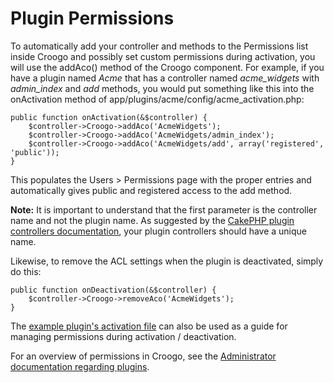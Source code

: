 # Plugin Permissions

To automatically add your controller and methods to the Permissions list inside Croogo and possibly set custom permissions during activation, you will use the addAco() method of the Croogo component. For example, if you have a plugin named *Acme* that has a controller named *acme_widgets* with *admin_index* and *add* methods, you would put something like this into the onActivation method of app/plugins/acme/config/acme_activation.php: 

	public function onActivation(&$controller) {
		$controller->Croogo->addAco('AcmeWidgets');
		$controller->Croogo->addAco('AcmeWidgets/admin_index');
		$controller->Croogo->addAco('AcmeWidgets/add', array('registered', 'public'));
	}

This populates the Users > Permissions page with the proper entries and automatically gives public and registered access to the add method.

**Note:** It is important to understand that the first parameter is the controller name and not the plugin name. As suggested by the [CakePHP plugin controllers documentation](http://book.cakephp.org/view/1113/Plugin-Controllers), your plugin controllers should have a unique name.

Likewise, to remove the ACL settings when the plugin is deactivated, simply do this:

	public function onDeactivation(&$controller) {
		$controller->Croogo->removeAco('AcmeWidgets');
	}

The [example plugin's activation file](http://github.com/croogo/croogo/blob/master/plugins/example/config/example_activation.php) can also be used as a guide for managing permissions during activation / deactivation.

For an overview of permissions in Croogo, see the [Administrator documentation regarding plugins](http://croogo.org/wiki/administrators/users/permissions).
